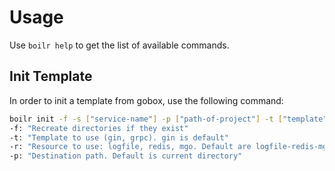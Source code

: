 # Usage
Use `boilr help` to get the list of available commands.

## Init Template
In order to init a template from gobox, use the following command:

```bash
boilr init -f -s ["service-name"] -p ["path-of-project"] -t ["template"] -r ["resources"]
-f: "Recreate directories if they exist"
-t: "Template to use (gin, grpc). gin is default"
-r: "Resource to use: logfile, redis, mgo. Default are logfile-redis-mgo"
-p: "Destination path. Default is current directory"
```
